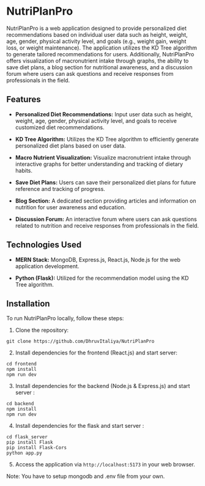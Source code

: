 # NutriPlanPro

NutriPlanPro is a web application designed to provide personalized diet recommendations based on individual user data such as height, weight, age, gender, physical activity level, and goals (e.g., weight gain, weight loss, or weight maintenance). The application utilizes the KD Tree algorithm to generate tailored recommendations for users. Additionally, NutriPlanPro offers visualization of macronutrient intake through graphs, the ability to save diet plans, a blog section for nutritional awareness, and a discussion forum where users can ask questions and receive responses from professionals in the field.

## Features

- **Personalized Diet Recommendations:** Input user data such as height, weight, age, gender, physical activity level, and goals to receive customized diet recommendations.
  
- **KD Tree Algorithm:** Utilizes the KD Tree algorithm to efficiently generate personalized diet plans based on user data.

- **Macro Nutrient Visualization:** Visualize macronutrient intake through interactive graphs for better understanding and tracking of dietary habits.

- **Save Diet Plans:** Users can save their personalized diet plans for future reference and tracking of progress.

- **Blog Section:** A dedicated section providing articles and information on nutrition for user awareness and education.

- **Discussion Forum:** An interactive forum where users can ask questions related to nutrition and receive responses from professionals in the field.

## Technologies Used

- **MERN Stack:** MongoDB, Express.js, React.js, Node.js for the web application development.
  
- **Python (Flask):** Utilized for the recommendation model using the KD Tree algorithm.

## Installation

To run NutriPlanPro locally, follow these steps:

1. Clone the repository:

```
git clone https://github.com/DhruvItaliya/NutriPlanPro
```

2. Install dependencies for the frontend (React.js) and start server:

```
cd frontend
npm install
npm run dev
```

3. Install dependencies for the backend (Node.js & Express.js) and start server :

```
cd backend
npm install
npm run dev
```

4. Install dependencies for the flask and start server :


```
cd flask_server
pip install Flask
pip install Flask-Cors
python app.py
```

5. Access the application via `http://localhost:5173` in your web browser.

Note: You have to setup mongodb and .env file from your own.
